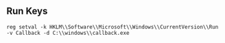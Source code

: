
## Run Keys

```
reg setval -k HKLM\\Software\\Microsoft\\Windows\\CurrentVersion\\Run -v Callback -d C:\\windows\\callback.exe
```